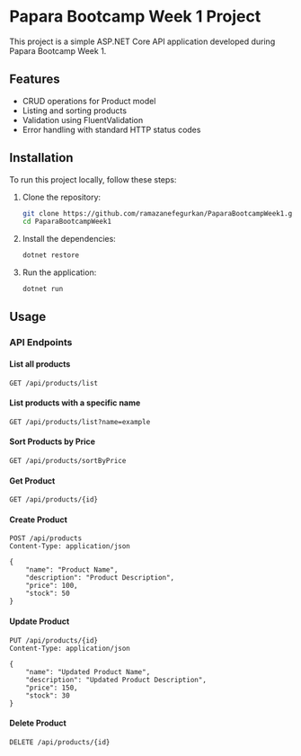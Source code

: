 # Papara Bootcamp Week 1 Project

This project is a simple ASP.NET Core API application developed during Papara Bootcamp Week 1.

## Features

- CRUD operations for Product model
- Listing and sorting products
- Validation using FluentValidation
- Error handling with standard HTTP status codes

## Installation

To run this project locally, follow these steps:

1. Clone the repository:
    ```bash
    git clone https://github.com/ramazanefegurkan/PaparaBootcampWeek1.git
    cd PaparaBootcampWeek1
    ```

2. Install the dependencies:
    ```bash
    dotnet restore
    ```

3. Run the application:
    ```bash
    dotnet run
    ```

## Usage

### API Endpoints

#### List all products
  ```http
  GET /api/products/list
  ```

#### List products with a specific name
  ```http
  GET /api/products/list?name=example
  ```

#### Sort Products by Price

```http
GET /api/products/sortByPrice
```

#### Get Product

```http
GET /api/products/{id}
```

#### Create Product

```http
POST /api/products
Content-Type: application/json

{
    "name": "Product Name",
    "description": "Product Description",
    "price": 100,
    "stock": 50
}
```

#### Update Product

```http
PUT /api/products/{id}
Content-Type: application/json

{
    "name": "Updated Product Name",
    "description": "Updated Product Description",
    "price": 150,
    "stock": 30
}
```

#### Delete Product

```http
DELETE /api/products/{id}
```
